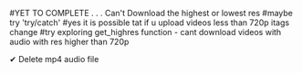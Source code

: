 #YET TO COMPLETE
.
.
.
Can't Download the highest or lowest res
#maybe try 'try/catch'
#yes it is possible tat if u upload videos less than 720p itags change
#try exploring get_highres function - cant download videos with audio with res higher than 720p


✔ Delete mp4 audio file
